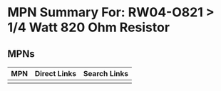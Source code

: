 



# MPN Summary For: RW04-O821 > 1/4 Watt 820 Ohm Resistor

## MPNs
  

|MPN|Direct Links|Search Links|
| :--- | :--- | :--- |
||||
